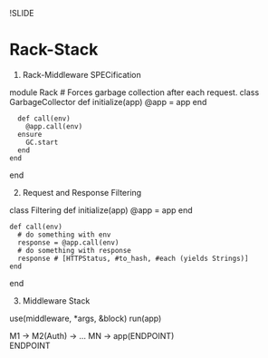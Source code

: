 !SLIDE 
# Rack-Stack #

1. Rack-Middleware SPECification

  module Rack
    # Forces garbage collection after each request.
    class GarbageCollector
      def initialize(app)
        @app = app
      end

      def call(env)
        @app.call(env)
      ensure
        GC.start
      end
    end
  end

2. Request and Response Filtering

  class Filtering
    def initialize(app)
      @app = app
    end

    def call(env)
      # do something with env
      response = @app.call(env)
      # do something with response
      response # [HTTPStatus, #to_hash, #each (yields Strings)]
    end
  end

3. Middleware Stack

  use(middleware, *args, &block)
  run(app)

  M1 -> M2(Auth) -> ... MN -> app(ENDPOINT)
         \
         ENDPOINT
